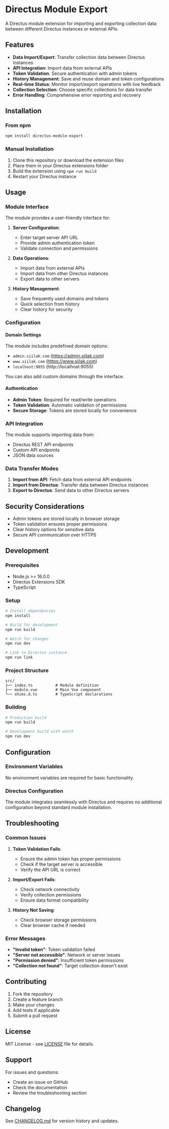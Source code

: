 # Directus Module Export

A Directus module extension for importing and exporting collection data between different Directus instances or external APIs.

## Features

- **Data Import/Export**: Transfer collection data between Directus instances
- **API Integration**: Import data from external APIs
- **Token Validation**: Secure authentication with admin tokens
- **History Management**: Save and reuse domain and token configurations
- **Real-time Status**: Monitor import/export operations with live feedback
- **Collection Selection**: Choose specific collections for data transfer
- **Error Handling**: Comprehensive error reporting and recovery

## Installation

### From npm

```bash
npm install directus-module-export
```

### Manual Installation

1. Clone this repository or download the extension files
2. Place them in your Directus extensions folder
3. Build the extension using `npm run build`
4. Restart your Directus instance

## Usage

### Module Interface

The module provides a user-friendly interface for:

1. **Server Configuration**:
   - Enter target server API URL
   - Provide admin authentication token
   - Validate connection and permissions

2. **Data Operations**:
   - Import data from external APIs
   - Import data from other Directus instances
   - Export data to other servers

3. **History Management**:
   - Save frequently used domains and tokens
   - Quick selection from history
   - Clear history for security

### Configuration

#### Domain Settings

The module includes predefined domain options:
- `admin.siilak.com` (https://admin.siilak.com)
- `www.siilak.com` (https://www.siilak.com)
- `localhost:9055` (http://localhost:9055)

You can also add custom domains through the interface.

#### Authentication

- **Admin Token**: Required for read/write operations
- **Token Validation**: Automatic validation of permissions
- **Secure Storage**: Tokens are stored locally for convenience

### API Integration

The module supports importing data from:
- Directus REST API endpoints
- Custom API endpoints
- JSON data sources

### Data Transfer Modes

1. **Import from API**: Fetch data from external API endpoints
2. **Import from Directus**: Transfer data between Directus instances
3. **Export to Directus**: Send data to other Directus servers

## Security Considerations

- Admin tokens are stored locally in browser storage
- Token validation ensures proper permissions
- Clear history options for sensitive data
- Secure API communication over HTTPS

## Development

### Prerequisites

- Node.js >= 16.0.0
- Directus Extensions SDK
- TypeScript

### Setup

```bash
# Install dependencies
npm install

# Build for development
npm run build

# Watch for changes
npm run dev

# Link to Directus instance
npm run link
```

### Project Structure

```
src/
├── index.ts          # Module definition
├── module.vue        # Main Vue component
└── shims.d.ts        # TypeScript declarations
```

### Building

```bash
# Production build
npm run build

# Development build with watch
npm run dev
```

## Configuration

### Environment Variables

No environment variables are required for basic functionality.

### Directus Configuration

The module integrates seamlessly with Directus and requires no additional configuration beyond standard module installation.

## Troubleshooting

### Common Issues

1. **Token Validation Fails**:
   - Ensure the admin token has proper permissions
   - Check if the target server is accessible
   - Verify the API URL is correct

2. **Import/Export Fails**:
   - Check network connectivity
   - Verify collection permissions
   - Ensure data format compatibility

3. **History Not Saving**:
   - Check browser storage permissions
   - Clear browser cache if needed

### Error Messages

- **"Invalid token"**: Token validation failed
- **"Server not accessible"**: Network or server issues
- **"Permission denied"**: Insufficient token permissions
- **"Collection not found"**: Target collection doesn't exist

## Contributing

1. Fork the repository
2. Create a feature branch
3. Make your changes
4. Add tests if applicable
5. Submit a pull request

## License

MIT License - see [LICENSE](LICENSE) file for details.

## Support

For issues and questions:
- Create an issue on GitHub
- Check the documentation
- Review the troubleshooting section

## Changelog

See [CHANGELOG.md](CHANGELOG.md) for version history and updates. 
